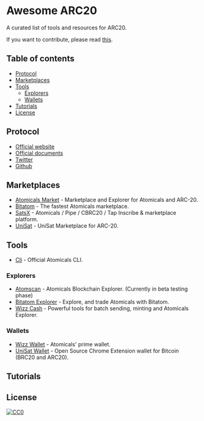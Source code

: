 # Awesome ARC20

A curated list of tools and resources for ARC20.

If you want to contribute, please read [this](CONTRIBUTING.md).

## Table of contents

<!-- toc -->

- [Protocol](#protocol)
- [Marketplaces](#marketplaces)
- [Tools](#tools)
  * [Explorers](#explorers)
  * [Wallets](#wallets)
- [Tutorials](#tutorials)
- [License](#license)

## Protocol

* [Official website](https://atomicals.xyz/)
* [Official documents](https://docs.atomicals.xyz/)
* [Twitter](https://x.com/atomicalsxyz)
* [Github](https://github.com/atomicals/atomicals-js)

## Marketplaces

* [Atomicals Market](https://atomicalmarket.com/) - Marketplace and Explorer for Atomicals and ARC-20.
* [Bitatom](https://bitatom.io/) - The fastest Atomicals marketplace.
* [SatsX](https://www.satsx.io/marketplace/atomicals/) - Atomicals / Pipe / CBRC20 / Tap Inscribe & marketplace platform.
* [UniSat](https://unisat.io/atomicals/market/arc20) - UniSat Marketplace for ARC-20.

## Tools

* [Cli](https://github.com/atomicals/atomicals-js) - Official Atomicals CLI.

### Explorers

* [Atomscan](https://atomscan.org/) - Atomicals Blockchain Explorer. (Currently in beta testing phase)
* [Bitatom Explorer](https://bitatom.io/explore) - Explore, and trade Atomicals with Bitatom.
* [Wizz Cash](https://wizz.cash/) - Powerful tools for batch sending, minting and Atomicals Explorer.

### Wallets

* [Wizz Wallet](https://wizzwallet.io/) - Atomicals' prime wallet.
* [UniSat Wallet](https://unisat.io/) - Open Source Chrome Extension wallet for Bitcoin (BRC20 and ARC20).

## Tutorials

## License

[![CC0](https://licensebuttons.net/p/zero/1.0/88x31.png)](https://creativecommons.org/publicdomain/zero/1.0/)
